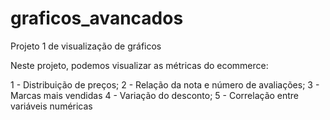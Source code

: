 # graficos_avancados
Projeto 1 de visualização de gráficos

Neste projeto, podemos visualizar as métricas do ecommerce:

1 - Distribuição de preços;
2 - Relação da nota e número de avaliações;
3 - Marcas mais vendidas
4 - Variação do desconto;
5 - Correlação entre variáveis numéricas
